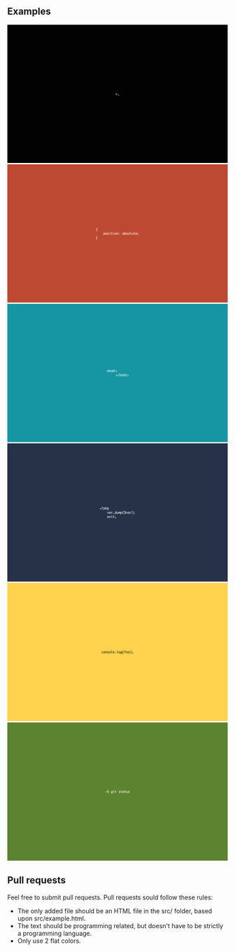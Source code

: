 ## Examples

![bash](./dist/bash.png)
![css](./dist/css.png)
![html](./dist/html.png)
![php](./dist/php.png)
![js](./dist/js.png)
![git](./dist/git.png)

## Pull requests

Feel free to submit pull requests. Pull requests sould follow these rules:

- The only added file should be an HTML file in the src/ folder, based upon src/example.html.
- The text should be programming related, but doesn't have to be strictly a programming language.
- Only use 2 flat colors.
